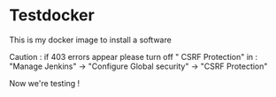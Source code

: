 # Testdocker

This is my docker image to install a software 

Caution : if 403 errors appear please turn off "	CSRF Protection" in :
"Manage Jenkins" -> "Configure Global security" -> "CSRF Protection"

Now we're testing !
